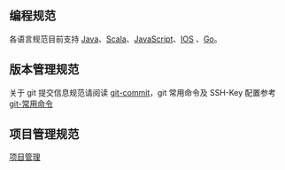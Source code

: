 ## 编程规范
各语言规范目前支持 [Java](./code-style/java-代码统一规范.md)、[Scala](./code-style/scala-代码统一规范.md)、[JavaScript](./code-style/JavaScript-代码统一规范.md)、[IOS](./code-style/ios-代码统一规范.md)
、[Go](./code-style/go-代码统一规范.md)。

## 版本管理规范
关于 git 提交信息规范请阅读 [git-commit](./git-commit-统一规范.md)，git 常用命令及 SSH-Key 配置参考 [git-常用命令](./git-常用命令.md)

## 项目管理规范
[项目管理](./project/项目管理.md)
